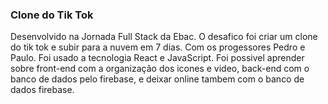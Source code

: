 ### Clone do Tik Tok

Desenvolvido na Jornada Full Stack da Ebac. O desafico foi criar um clone do tik tok e subir para a nuvem em 7 dias. Com os progessores Pedro e Paulo. Foi usado a tecnologia React e JavaScript. Foi possivel aprender sobre front-end com a organização dos icones e video, back-end com o banco de dados pelo firebase, e deixar online tambem com o banco de dados firebase.
